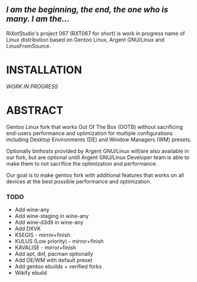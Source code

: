 ## *I am the beginning, the end, the one who is many. I am the...*

RiXotStudio's project 067 (RXT067 for short) is work in progress name of Linux distribution based on Gentoo Linux, Argent GNU/Linux and LinuxFromSource.

# INSTALLATION

*WORK IN PROGRESS*




# ABSTRACT

Gentoo Linux fork that works Out Of The Box (OOTB) without sacrificing end-users performance and optimization for multiple configurations including Desktop Environments (DE) and Window Managers (WM) presets.

Optionally binhosts provided by Argent GNU/Linux will/are also available in our fork, but are optional untill Argent GNU/Linux Developer team is able to make them to not sacrifice the optimization and performance.

Our goal is to make gentoo fork with additional features that works on all devices at the best possible performance and optimization.




### TODO
- Add wine-any
- Add wine-staging in wine-any
- Add wine-d3d9 in wine-any
- Add DXVK
- KSEGIS - mirror+finish
- KULUS (Low priority) - mirror+finish
- KAVALISE - mirror+finish
- Add apt, dnf, pacman optionally
- Add DE/WM with default preset
- Add gentoo ebuilds + verified forks
- Wikify ebuild 
